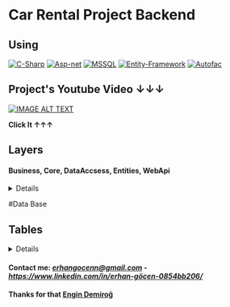 # Car Rental Project Backend

## Using
[![C-Sharp](https://img.shields.io/badge/C%23-239120?style=for-the-badge&logo=c-sharp&logoColor=white)](https://docs.microsoft.com/en-us/dotnet/csharp/)
[![Asp-net](https://img.shields.io/badge/ASP.NET-5C2D91?style=for-the-badge&logo=.net&logoColor=white)](https://dotnet.microsoft.com/apps/aspnet)
[![MSSQL](https://img.shields.io/badge/MSSQL-004880?style=for-the-badge&logo=microsoft-sql-server&logoColor=white)](https://www.microsoft.com/en-us/sql-server/sql-server-2019?rtc=2)
[![Entity-Framework](https://img.shields.io/badge/Entity%20Framework-004880?style=for-the-badge&logo=nuget&logoColor=white)](https://docs.microsoft.com/en-us/ef/)
[![Autofac](https://img.shields.io/badge/Autofac-004880?style=for-the-badge&logo=nuget&logoColor=white)](https://autofac.org/)


## Project's Youtube Video ↓↓↓

<div>
  <a href="https://www.linkedin.com/feed/update/urn:li:ugcPost:6787417961624846336?utm_source=linkedin_share&utm_medium=member_desktop_share&utm_content=post"><img src="https://i.hizliresim.com/aPI8DV.jpg" alt="IMAGE ALT TEXT"></a>
</div>

**Click It ↑↑↑**


## Layers
#### Business, Core, DataAccsess, Entities, WebApi

<details>
  <summary>Details</summary>

### Business

Business Layer created to process or control the incoming information according to the required conditions.

### Core

Core layer containing various particles independent of the project.

### DataAccess

Data Access Layer created to perform database CRUD operations.

### Entities

Entities Layer created for database tables.

### WebAPI

Web API Layer that opens the business layer to the internet.

</details><p></p>

#Data Base

## Tables

<details>
  <summary>Details</summary>

### Brands

| Name | Data Type    | Allow Nulls | Default |
| :--- | :----------- | :---------- | :------ |
| Id   | int          | False       |         |
| Name | nvarchar(25) | False       |         |

### Car Images

| Name      | Data Type     | Allow Nulls | Default |
| :-------- | :------------ | :---------- | :------ |
| Id        | int           | False       |         |
| CarId     | int           | False       |         |
| ImagePath | nvarchar(MAX) | False       |         |
| Date      | datetime      | False       |         |

### Car

| Name            | Data Type     | Allow Nulls | Default |
| :-------------- | :------------ | :---------- | :------ |
| Id              | int           | False       |         |
| Name            | nvarchar(50)  | False       |         |
| BrandId         | int           | False       |         |
| ColorId         | int           | False       |         |
| DailyPrice      | int           | False       |         |
| ModelYear       | int           | False       |         |
| Description     | nvarchar(50)  | True        |         |
| MinFindeksPoint | smallint      | False       | ((0))   |

### Color

| Name | Data Type    | Allow Nulls | Default |
| :--- | :----------- | :---------- | :------ |
| Id   | int          | False       |         |
| Name | nvarchar(25) | False       |         |

### Credit Card (Test)

| Name        | Data Type     | Allow Nulls | Default |
| :---------- | :------------ | :---------- | :------ |
| Id          | int           | False       |         |
| CustomerId  | int           | False       |         |
| CardHash    | nvarchar(100) | False       |         |
| CardNumber  | nvarchar(25)  | False       |         |
| ExpMonth    | tinyint       | False       |         |
| ExpYear     | tinyint       | False       |         |
| Cvc         | nvarchar(3)   | False       |         |

### Customer

| Name        | Data Type    | Allow Nulls | Default |
| :---------- | :----------- | :---------- | :------ |
| Id          | int          | False       |         |
| UserId      | int          | False       |         |
| CompanyName | nvarchar(50) | True        |         |
| FindeksPoint| int          | False       |         |


### OperationClaims

| Name | Data Type    | Allow Nulls | Default |
| :--- | :----------- | :---------- | :------ |
| Id   | int          | False       |         |
| Name | varchar(250) | False       |         |

### Rental

| Name          | Data Type | Allow Nulls | Default |
| :------------ | :-------- | :---------- | :------ |
| Id            | int       | False       |         |
| CarId         | int       | False       |         |
| CustomerId    | int       | False       |         |
| RentDate      | datetime  | False       |         ||
| ReturnDate    | datetime  | True        |         |

### UserOperationClaims

| Name             | Data Type | Allow Nulls | Default |
| :--------------- | :-------- | :---------- | :------ |
| Id               | int       | False       |         |
| UserId           | int       | False       |         |
| OperationClaimId | int       | False       |         |

### Users

| Name         | Data Type      | Allow Nulls | Default |
| :----------- | :------------- | :---------- | :------ |
| Id           | int            | False       |         |
| FirstName    | nvarchar(50)   | False       |         |
| LastName     | nvarchar(50)   | False       |         |
| Email        | nvarchar(50)   | False       |         |
| PasswordHash | varbinary(500) | False       |         |
| PasswordSalt | varbinary(500) | False       |         |
| Status       | bit            | False       |         |

</details><p></p>



#### Contact me: *erhangocenn@gmail.com - https://www.linkedin.com/in/erhan-göcen-0854bb206/*

#### Thanks for that <a href="https://github.com/engindemirog"><b>Engin Demiroğ</b></a>
